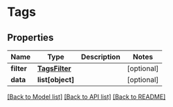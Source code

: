# Tags

## Properties
Name | Type | Description | Notes
------------ | ------------- | ------------- | -------------
**filter** | [**TagsFilter**](TagsFilter.md) |  | [optional] 
**data** | **list[object]** |  | [optional] 

[[Back to Model list]](../README.md#documentation-for-models) [[Back to API list]](../README.md#documentation-for-api-endpoints) [[Back to README]](../README.md)


